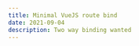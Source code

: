 ```yaml
---
title: Minimal VueJS route bind
date: 2021-09-04
description: Two way binding wanted
---
```


<script src="https://unpkg.com/vue/dist/vue.js"></script>
<script src="https://unpkg.com/vue-router/dist/vue-router.js"></script>

<div id="app"></div>

<script>
// https://github.com/vuejs/vue-router/blob/dev/examples/route-props/Hello.vue
var Hello = Vue.component('Hello', {
  template: `
  <div>
  <h2 class="hello">Hello {{agility}} {{ $attrs }}</h2>
  <input min=0 max=100 v-model="agility" type="range">
  </div>
  `,
  props: {
    agility: {
      type: Number,
      default: 25
    }
  }
});

const router = new VueRouter({
  // https://stackoverflow.com/a/62859896/4534
  routes: [
    { path: '*', component: Hello, props: true },
    { path: '/:agility', component: Hello, props: true },
  ]
})

new Vue({
  router,
  template: `
    <div id="app">
      <router-view></router-view>
    </div>
  `
}).$mount('#app')
</script>

